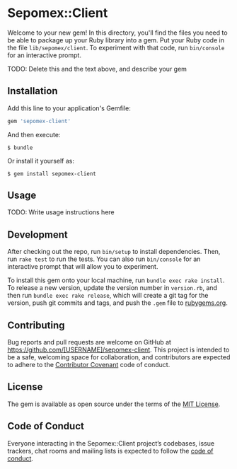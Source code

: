 # Sepomex::Client

Welcome to your new gem! In this directory, you'll find the files you need to be able to package up your Ruby library into a gem. Put your Ruby code in the file `lib/sepomex/client`. To experiment with that code, run `bin/console` for an interactive prompt.

TODO: Delete this and the text above, and describe your gem

## Installation

Add this line to your application's Gemfile:

```ruby
gem 'sepomex-client'
```

And then execute:

    $ bundle

Or install it yourself as:

    $ gem install sepomex-client

## Usage

TODO: Write usage instructions here

## Development

After checking out the repo, run `bin/setup` to install dependencies. Then, run `rake test` to run the tests. You can also run `bin/console` for an interactive prompt that will allow you to experiment.

To install this gem onto your local machine, run `bundle exec rake install`. To release a new version, update the version number in `version.rb`, and then run `bundle exec rake release`, which will create a git tag for the version, push git commits and tags, and push the `.gem` file to [rubygems.org](https://rubygems.org).

## Contributing

Bug reports and pull requests are welcome on GitHub at https://github.com/[USERNAME]/sepomex-client. This project is intended to be a safe, welcoming space for collaboration, and contributors are expected to adhere to the [Contributor Covenant](http://contributor-covenant.org) code of conduct.

## License

The gem is available as open source under the terms of the [MIT License](https://opensource.org/licenses/MIT).

## Code of Conduct

Everyone interacting in the Sepomex::Client project’s codebases, issue trackers, chat rooms and mailing lists is expected to follow the [code of conduct](https://github.com/[USERNAME]/sepomex-client/blob/master/CODE_OF_CONDUCT.md).
